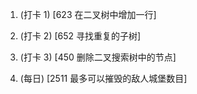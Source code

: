 1. (打卡 1) [623 在二叉树中增加一行]  

2. (打卡 2) [652 寻找重复的子树]  

3. (打卡 3) [450 删除二叉搜索树中的节点] 

4. (每日) [2511 最多可以摧毁的敌人城堡数目] 
